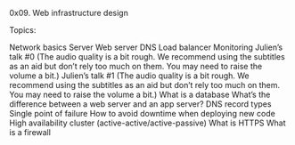 
0x09. Web infrastructure design

Topics:

Network basics
Server
Web server
DNS
Load balancer
Monitoring
Julien’s talk #0 (The audio quality is a bit rough. We recommend using the subtitles as an aid but don’t rely too much on them. You may need to raise the volume a bit.)
Julien’s talk #1 (The audio quality is a bit rough. We recommend using the subtitles as an aid but don’t rely too much on them. You may need to raise the volume a bit.)
What is a database
What’s the difference between a web server and an app server?
DNS record types
Single point of failure
How to avoid downtime when deploying new code
High availability cluster (active-active/active-passive)
What is HTTPS
What is a firewall